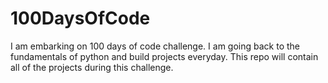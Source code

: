 # 100DaysOfCode
I am embarking on 100 days of code challenge. I am going back to the fundamentals of python and build projects everyday. This repo will contain all of the projects during this challenge.
